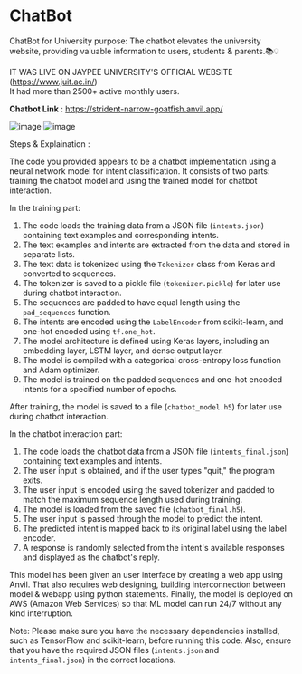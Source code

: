 # ChatBot 
ChatBot for University purpose:
The chatbot elevates the university website, providing valuable information to users, students & parents.📚💡

IT WAS LIVE ON JAYPEE UNIVERSITY'S OFFICIAL WEBSITE (https://www.juit.ac.in/) 
<br>It had more than 2500+ active monthly users.

**Chatbot Link** : https://strident-narrow-goatfish.anvil.app/ 

![image](https://github.com/TusharPaul01/ChatBot-ML-LSTM-/assets/97314846/fda8d0a2-8421-4106-8f93-7d754a2416f7)
![image](https://github.com/TusharPaul01/ChatBot-ML-LSTM-/assets/97314846/918810ce-102c-4346-9d71-a583aeacf847)

Steps & Explaination :

The code you provided appears to be a chatbot implementation using a neural network model for intent classification. It consists of two parts: training the chatbot model and using the trained model for chatbot interaction.

In the training part:
1. The code loads the training data from a JSON file (`intents.json`) containing text examples and corresponding intents.
2. The text examples and intents are extracted from the data and stored in separate lists.
3. The text data is tokenized using the `Tokenizer` class from Keras and converted to sequences.
4. The tokenizer is saved to a pickle file (`tokenizer.pickle`) for later use during chatbot interaction.
5. The sequences are padded to have equal length using the `pad_sequences` function.
6. The intents are encoded using the `LabelEncoder` from scikit-learn, and one-hot encoded using `tf.one_hot`.
7. The model architecture is defined using Keras layers, including an embedding layer, LSTM layer, and dense output layer.
8. The model is compiled with a categorical cross-entropy loss function and Adam optimizer.
9. The model is trained on the padded sequences and one-hot encoded intents for a specified number of epochs.

After training, the model is saved to a file (`chatbot_model.h5`) for later use during chatbot interaction.

In the chatbot interaction part:
1. The code loads the chatbot data from a JSON file (`intents_final.json`) containing text examples and intents.
2. The user input is obtained, and if the user types "quit," the program exits.
3. The user input is encoded using the saved tokenizer and padded to match the maximum sequence length used during training.
4. The model is loaded from the saved file (`chatbot_final.h5`).
5. The user input is passed through the model to predict the intent.
6. The predicted intent is mapped back to its original label using the label encoder.
7. A response is randomly selected from the intent's available responses and displayed as the chatbot's reply.

This model has been given an user interface by creating a web app using Anvil. That also requires web designing, building interconnection between model & webapp using python statements.
Finally, the model is deployed on AWS (Amazon Web Services) so that ML model can run 24/7 without any kind interruption. 

Note: Please make sure you have the necessary dependencies installed, such as TensorFlow and scikit-learn, before running this code. Also, ensure that you have the required JSON files (`intents.json` and `intents_final.json`) in the correct locations.



